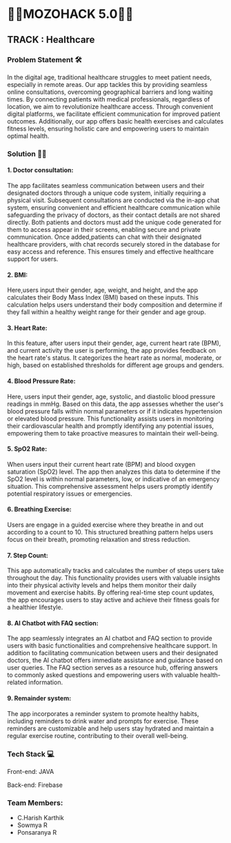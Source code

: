 <h1>🚀🚀MOZOHACK 5.0🚀🚀</h1>
<H2>TRACK : Healthcare</H2>
<h3>Problem Statement 🛠️</h3>
<p>In the digital age, traditional healthcare struggles to meet patient needs, especially in remote areas. Our app tackles this by providing seamless online consultations, overcoming geographical barriers and long waiting times. By connecting patients with medical professionals, regardless of location, we aim to revolutionize healthcare access. Through convenient digital platforms, we facilitate efficient communication for improved patient outcomes. Additionally, our app offers basic health exercises and calculates fitness levels, ensuring holistic care and empowering users to maintain optimal health.</p>
<h3>Solution 💪🏽</h3>
<h4>1. Doctor consultation:</h4>
<p>The app facilitates seamless communication between users and their designated doctors through a unique code system, initially requiring a physical visit. Subsequent consultations are conducted via the in-app chat system, ensuring convenient and efficient healthcare communication while safeguarding the privacy of doctors, as their contact details are not shared directly. Both patients and doctors must add the unique code generated for them to access appear in their screens, enabling secure and private communication. Once added,patients can chat with their designated healthcare providers, with chat records securely stored in the database for easy access and reference. This ensures timely and effective healthcare support for users.</p>
<h4>2. BMI:</h4>
<p>Here,users input their gender, age, weight, and height, and the app calculates their Body Mass Index (BMI) based on these inputs. This calculation helps users understand their body composition and determine if they fall within a healthy weight range for their gender and age group.</p>
<h4>3. Heart Rate:</h4>
<p>In this feature, after users input their gender, age, current heart rate (BPM), and current activity the user is performing, the app provides feedback on the heart rate's status. It categorizes the heart rate as normal, moderate, or high, based on established thresholds for different age groups and genders.</p>
<h4>4. Blood Pressure Rate:</h4>
<p>Here, users input their gender, age, systolic, and diastolic blood pressure readings in mmHg. Based on this data, the app assesses whether the user's blood pressure falls within normal parameters or if it indicates hypertension or elevated blood pressure. This functionality assists users in monitoring their cardiovascular health and promptly identifying any potential issues, empowering them to take proactive measures to maintain their well-being.</p>
<h4>5. SpO2 Rate:</h4>
<p>When users input their current heart rate (BPM) and blood oxygen saturation (SpO2) level. The app then analyzes this data to determine if the SpO2 level is within normal parameters, low, or indicative of an emergency situation. This comprehensive assessment helps users promptly identify potential respiratory issues or emergencies.</p>
<h4>6. Breathing Exercise:</h4>
<p>Users are engage in a guided exercise where they breathe in and out according to a count to 10. This structured breathing pattern helps users focus on their breath, promoting relaxation and stress reduction. </p>
<h4>7. Step Count:</h4>
<p>This app automatically tracks and calculates the number of steps users take throughout the day. This functionality provides users with valuable insights into their physical activity levels and helps them monitor their daily movement and exercise habits. By offering real-time step count updates, the app encourages users to stay active and achieve their fitness goals for a healthier lifestyle.</p>
<h4>8. AI Chatbot with FAQ section:</h4>
<p>The app seamlessly integrates an AI chatbot and FAQ section to provide users with basic functionalities and comprehensive healthcare support. In addition to facilitating communication between users and their designated doctors, the AI chatbot offers immediate assistance and guidance based on user queries. The FAQ section serves as a resource hub, offering answers to commonly asked questions and empowering users with valuable health-related information.</p>
<h4>9. Remainder system:</h4>
<p>The app incorporates a reminder system to promote healthy habits, including reminders to drink water and prompts for exercise. These reminders are customizable and help users stay hydrated and maintain a regular exercise routine, contributing to their overall well-being.</p>
<h3>Tech Stack 💻</h3>
<p>Front-end: JAVA </p>
<p>Back-end: Firebase</p>
<h3>Team Members:</h3>
<ul>
  <li>C.Harish Karthik</li>
<li>Sowmya R</li>
<li>Ponsaranya R</li>
</ul>



